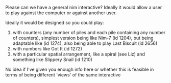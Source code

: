 Please can we have a general nim interactive? Ideally it would allow a user to play against the computer or against another user.

Ideally it would be designed so you could play:
1. with counters (any number of piles and each pile containing any number of counters), simplest version being like Nim-7 (id 1204), but being adaptable like (id 1274), also being able to play Last Biscuit (id 2656)
2. with numbers like Got It (id 1272)
3. with a particular spatial arrangement, like a spiral (see Liz) and something like Slippery Snail (id 1210)

No idea if I've given you enough info here or whether this is feasible in terms of being different 'views' of the same interactive